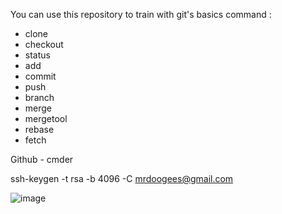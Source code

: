 You can use this repository to train with git's basics command :
- clone
- checkout
- status
- add
- commit
- push
- branch
- merge
- mergetool
- rebase
- fetch

Github - cmder

ssh-keygen -t rsa -b 4096 -C mrdoogees@gmail.com

![image](https://user-images.githubusercontent.com/21175250/103168408-47332c00-4833-11eb-8419-4f2fd3fd9c4b.png)
